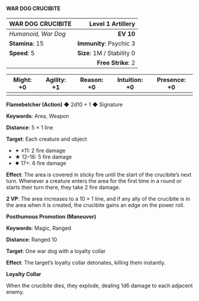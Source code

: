 #### WAR DOG CRUCIBITE

| WAR DOG CRUCIBITE | **Level 1 Artillery** |
|:-------------------------------------------------- | -------------------------:|
| *Humanoid, War Dog* | **EV 10** |
| **Stamina**: 15 | **Immunity**: Psychic 3 |
| **Speed**: 5 | **Size**: 1M / Stability 0 |
|  | **Free Strike**: 2 |

| **Might**: +0 | **Agility**: +1 | **Reason**: +0 | **Intuition**: +0 | **Presence**: +0 |
| --------- | ----------- | ---------- | ------------- | ------------ |
|  |  |  |  |  |

**Flamebelcher (Action)** ◆ 2d10 + 1 ◆ Signature

**Keywords**: Area, Weapon

**Distance**: 5 × 1 line

**Target**: Each creature and object

- ✦ ≤11: 2 fire damage
- ★ 12–16: 5 fire damage
- ✸ 17+: 6 fire damage

**Effect**: The area is covered in sticky fire until the start of the crucibite’s next turn. Whenever a creature enters the area for the first time in a round or starts their turn there, they take 2 fire damage.

**2 VP**: The area increases to a 10 × 1 line, and if any ally of the crucibite is in the area when it is created, the crucibite gains an edge on the power roll.

**Posthumous Promotion (Maneuver)**

**Keywords**: Magic, Ranged

**Distance**: Ranged 10

**Target**: One war dog with a loyalty collar

**Effect**: The target’s loyalty collar detonates, killing them instantly.

**Loyalty Collar**

When the crucibite dies, they explode, dealing 1d6 damage to each adjacent enemy.

